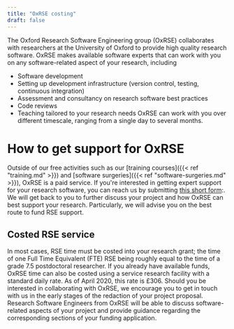 ```yaml
---
title: "OxRSE costing"
draft: false
---
```


The Oxford Research Software Engineering group (OxRSE) collaborates with researchers at the University of Oxford to provide high quality
research software. OxRSE makes available software experts that can work with you on any software-related aspect of your research, including
- Software development
- Setting up development infrastructure (version control, testing, continuous integration)
- Assessment and consultancy on research software best practices
- Code reviews
- Teaching tailored to your research needs
OxRSE can work with you over different timescale, ranging from a single day to several months.

# How to get support for OxRSE
Outside of our free activities such as our [training courses]({{< ref "training.md" >}}) and [software surgeries]({{< ref "software-surgeries.md" >}}), OxRSE is a paid service.
If you're interested in getting expert support for your research software, you can reach us by submitting [this short form](https://goo.gl/forms/Ten4EsxZSOUIwJLD3):.
We will get back to you to further discuss your project and how OxRSE can best support your research.
Particularly, we will advise you on the best route to fund RSE support.

## Costed RSE service
In most cases, RSE time must be costed into your research grant; the time of one Full Time Equivalent (FTE) RSE being roughly equal to the time of a grade 7.5 postdoctoral researcher.
If you already have available funds, OxRSE time can also be costed using a service research facility with a standard daily rate.
As of April 2020, this rate is £306.
Should you be interested in collaborating with OxRSE, we encourage you to get in touch with us in the early stages of the redaction of your project
proposal. 
Research Software Engineers from OxRSE will be able to discuss software-related aspects of your project and provide guidance regarding the corresponding sections of your funding application.
